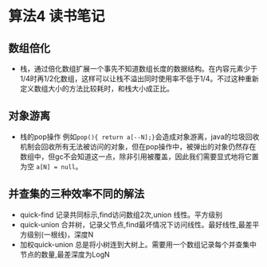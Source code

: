 # 算法4 读书笔记

## 数组倍化
- 栈，通过倍化数组扩展一个事先不知道数组长度的数据结构。在内容元素少于1/4时再1/2化数组，这样可以让栈不溢出同时使用率不低于1/4。不过这种重新定义数组大小的方法比较耗时，和栈大小成正比。

## 对象游离
- 栈的pop操作 例如`pop(){ return a[--N];}`会造成对象游离，java的垃圾回收机制会回收所有无法被访问的对象，但在pop操作中，被弹出的对象仍然存在数组中，但gc不会知道这一点，除非引用被覆盖，因此我们需要显式地将它置为空 `a[N] = null`。

## 并查集的三种效率不同的解法
- quick-find 记录共同标示,find访问数组2次,union 线性。平方级别
- quick-union 合并树，记录父节点,find最坏情况下访问线性。最好线性,最差平方级别(一根线)，深度N
- 加权quick-union 总是将小树连到大树上。需要用一个数组记录每个并查集中节点的数量,最差深度为LogN